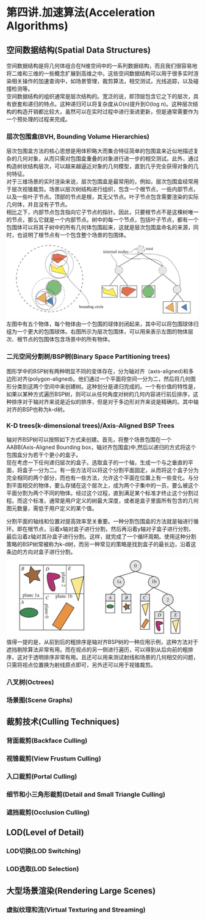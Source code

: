 # 第四讲.加速算法(Acceleration Algorithms)
## 空间数据结构(Spatial Data Structures)
空间数据结构是将几何体组合在N维空间中的一系列数据结构，而且我们很容易地将二维和三维的一些概念扩展到高维之中。这些空间数据结构可以用于很多实时渲染相关操作的加速查询中，如场景管理，裁剪算法，相交测试，光线追踪，以及碰撞检测等。  
空间数据结构的组织通常是层次结构的。宽泛的说，即顶层包含它之下的层次，具有嵌套和递归的特点。这种递归可以将复杂度从O(n)提升到O(log n)。这种层次结构的构造开销都比较大，虽然可以在实时过程中进行渐进更新，但是通常需要作为一个预处理的过程来完成。
### 层次包围盒(BVH, Bounding Volume Hierarchies)
层次包围盒方法的核心思想是用体积略大而集合特征简单的包围盒来近似地描述复杂的几何对象，从而只需对包围盒重叠的对象进行进一步的相交测试。此外，通过构造树状结构层次，可以越来越逼近对象的几何模型，直到几乎完全获得对象的几何特征。  
对于三维场景的实时渲染来说，层次包围盒是最常用的，例如，层次包围盒经常用于层次视锥裁剪。场景以层次树结构进行组织，包含一个根节点，一些内部节点，以及一些叶子节点。顶部的节点是根，其无父节点。叶子节点包含需要渲染的实际几何体，并且没有子节点。  
相比之下，内部节点包含指向它子节点的指针。因此，只要根节点不是这棵树唯一的节点，那么它就是一个内部节点。树中的每一个节点，包括叶子节点，都有一个包围体可以将其子树中的所有几何体包围起来，这就是层次包围盒命名的来源，同时，也说明了根节点有一个包含整个场景的包围体。
![](./BVH.png)
左图中有五个物体，每个物体由一个包围的球体封闭起来，其中可以将包围球体归组为一个更大的包围球体。右图所示为层次包围体，可以用来表示左图的物体层次、根节点的包围体包含场景中的所有物体。
### 二元空间分割树/BSP树(Binary Space Partitioning trees)
图形学中的BSP树有两种明显不同的变体存在，分为轴对齐（axis-aligned)和多边形对齐(polygon-aligned)。他们通过一个平面将空间一分为二，然后将几何图形分类到这两个空间中来创建树。这种划分是递归完成的。一个有价值的特性是，如果以某种方式遍历BSP树，则可以从任何角度对树的几何内容进行前后排序，这种排序对于轴对齐来说是近似的排序，但是对于多边形对齐来说是精确的。其中轴对齐的BSP也称为k-d树。
### K-D trees(k-dimensional trees)/Axis-Aligned BSP Trees
轴对齐BSP树可以按照如下方式来创建。首先，将整个场景包围在一个AABB(Axis-Aligned Bounding box，轴对齐包围盒)中,然后以递归的方式将这个包围盒分为若干个更小的盒子。  
现在考虑一下任何递归层次的盒子。选取盒子的一个轴，生成一个与之垂直的平面，将盒子一分为二。有一些方法可以将这个分割平面固定，从而将这个盒子分为完全相同的两个部分，而也有一些方法，允许这个平面在位置上有一些变化。与分割平面相交的物体，要么存储在这个层次上，成为两个子集中的一员，要么被这个平面分割为两个不同的物体。经过这个过程，直到满足某个标准才终止这个分割过程。而这个标准，通常是用户定义的树最大深度，或者是盒子里面所有包含的几何图元数量，需低于用户定义的某个值。  

分割平面的轴线和位置对提高效率至关重要。一种分割包围盒的方法就是轴进行循环。即在根节点，沿着x轴对盒子进行分割，然后再沿着y轴对子盒子进行分割，最后沿着z轴对其孙盒子进行分割。这样，就完成了一个循环周期。使用这种分割策略的BSP树常被称为k-d树，而另一种常见的策略是找到盒子的最长边，沿着这条边的方向对盒子进行分割。
![](./k-d%20tree.png)
值得一提的是，从前到后的粗排序是轴对齐BSP树的一种应用示例，这种方法对于遮挡剔除算法非常有用。而在视点的另一侧进行遍历，可以得到从后向前的粗排序，这对于透明排序非常有用。且还可以用来测试射线和场景的几何相交的问题，只需将视点位置换为射线原点即可，另外还可以用于视锥裁剪。
### 八叉树(Octrees)
### 场景图(Scene Graphs)
## 裁剪技术(Culling Techniques)
### 背面裁剪(Backface Culling)
### 视锥裁剪(View Frustum Culling)
### 入口裁剪(Portal Culling)
### 细节和小三角形裁剪(Detail and Small Triangle Culling)
### 遮挡裁剪(Occlusion Culling)
## LOD(Level of Detail)
### LOD切换(LOD Switching)
### LOD选取(LOD Selection)
## 大型场景渲染(Rendering Large Scenes)
### 虚拟纹理和流(Virtual Texturing and Streaming)